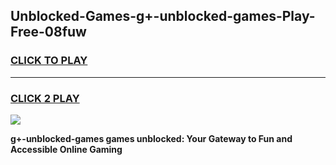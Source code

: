 
## Unblocked-Games-g+-unblocked-games-Play-Free-08fuw
<h3>
<a href="https://premium76.site?title=g+-unblocked-games&ref=23A">CLICK TO PLAY</a></h3>
<hr>

<h3>
<a href="https://premium76.site?title=g+-unblocked-games&ref=23A">CLICK 2 PLAY</a>
  
</h3>

<a href="https://premium76.site?title=g+-unblocked-games&ref=23A"><img src="https://clearcache.store/games.png"></a>


**g+-unblocked-games games unblocked: Your Gateway to Fun and Accessible Online Gaming**
